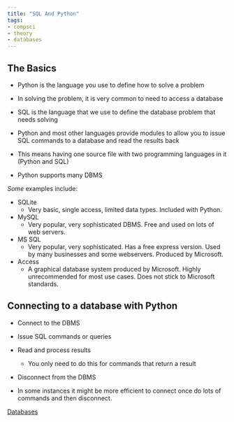 ```yaml
---
title: "SQL And Python"
tags:
- compsci
- theory
- databases
---
```


## The Basics

- Python is the language you use to define how to solve a problem
- In solving the problem, it is very common to need to access a database
- SQL is the language that we use to define the database problem that needs solving
- Python and most other languages provide modules to allow you to issue SQL commands to a database and read the results back
- This means having one source file with two programming languages in it (Python and SQL)

- Python supports many DBMS

*Some* examples include:

- SQLite
	- Very basic, single access, limited data types. Included with Python.
- MySQL
	- Very popular, very sophisticated DBMS. Free and used on lots of web servers.
- MS SQL
	- Very popular, very sophisticated. Has a free express version. Used by many businesses and some webservers. Produced by Microsoft.
- Access
	- A graphical database system produced by Microsoft. Highly unrecommended for most use cases.  Does not stick to Microsoft standards.


## Connecting to a database with Python

- Connect to the DBMS
- Issue SQL commands or queries
- Read and process results
	- You only need to do this for commands that return a result
- Disconnect from the DBMS

- In some instances it might be more efficient to connect once do lots of commands and then disconnect.





[Databases](sixth/CompSci/Theory/Databases/Databases)